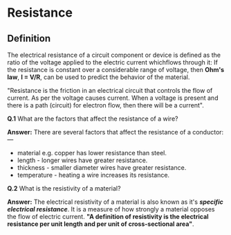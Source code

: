 # Resistance
## Definition
The electrical resistance of a circuit component or device is defined as the ratio of the voltage applied to the electric current whichflows through it: If the resistance is constant over a considerable range of voltage, then <b>Ohm's law</b>, <b>I = V/R</b>, can be used to predict the behavior of the material.

"Resistance is the friction in an electrical circuit that controls the flow of current. As per the voltage causes current. When a voltage is present and there is a path (circuit) for electron flow, then there will be a current".

<b>Q.1</b>
What are the factors that affect the resistance of a wire?

<b>Answer:</b>
There are several factors that affect the resistance of a conductor:—</br>
- material e.g. copper has lower resistance than steel.
- length - longer wires have greater resistance.
- thickness - smaller diameter wires have greater resistance.
- temperature - heating a wire increases its resistance.

<b>Q.2</b>
What is the resistivity of a material?

<b>Answer:</b>
The electrical resistivity of a material is also known as it's <b><i>specific electrical resistance</i></b>. It is a measure of how strongly a material opposes the flow of electric current. <b>"A definition of resistivity is the electrical resistance per unit length and per unit of cross-sectional area"</b>.
